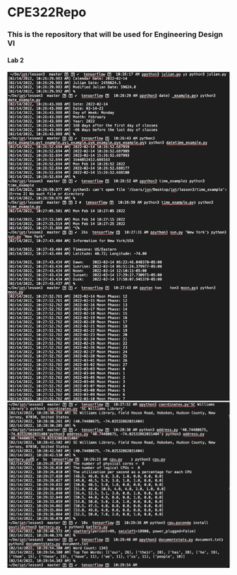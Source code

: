# CPE322Repo
### This is the repository that will be used for Engineering Design VI

#### Lab 2
![](assets/Image1.png)
![](assets/Image2.png)
